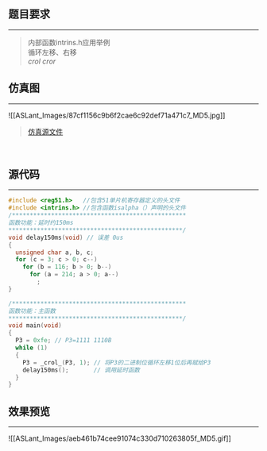 ## 题目要求
---

> 内部函数intrins.h应用举例     
> 循环左移、右移    
> _crol_  _cror_    
> 


## 仿真图	
---
![[ASLant_Images/87cf1156c9b6f2cae6c92def71a471c7_MD5.jpg]]   

> [仿真源文件](/123pan/?d=N7orVv-DpMV3.html)		


<br/>   

## 源代码   
---

```c
#include <reg51.h>   //包含51单片机寄存器定义的头文件
#include <intrins.h> //包含函数isalpha（）声明的头文件
/*************************************************
函数功能：延时约150ms
*************************************************/
void delay150ms(void) // 误差 0us
{
  unsigned char a, b, c;
  for (c = 3; c > 0; c--)
    for (b = 116; b > 0; b--)
      for (a = 214; a > 0; a--)
        ;
}

/*************************************************
函数功能：主函数
*************************************************/
void main(void)
{
  P3 = 0xfe; // P3=1111 1110B
  while (1)
  {
    P3 = _crol_(P3, 1); // 将P3的二进制位循环左移1位后再赋给P3
    delay150ms();       // 调用延时函数
  }
}
```

## 效果预览
----

![[ASLant_Images/aeb461b74cee91074c330d710263805f_MD5.gif]]    

